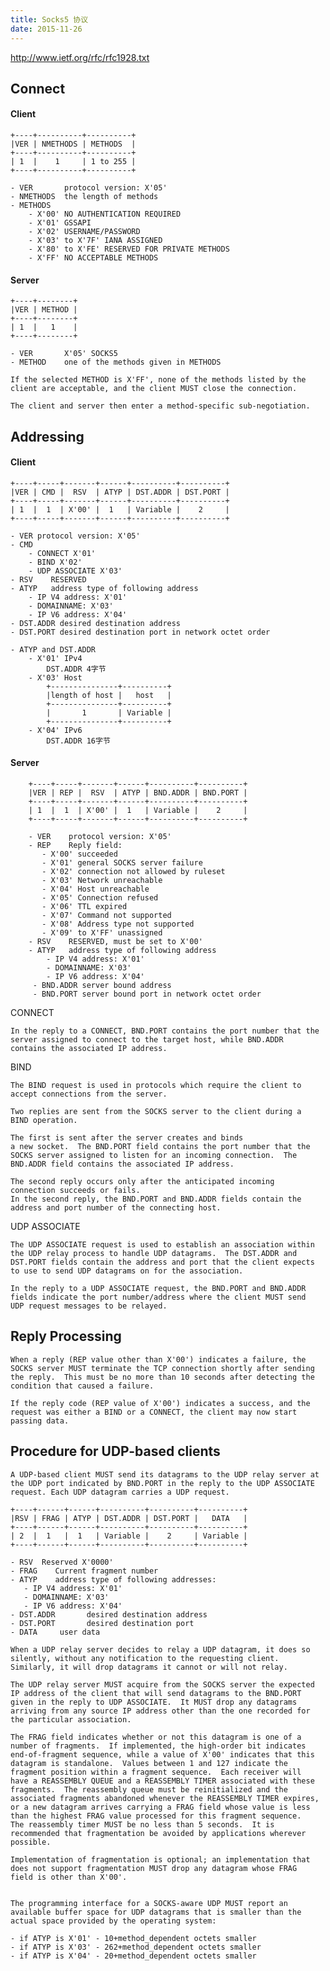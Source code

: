 ```yaml
---
title: Socks5 协议
date: 2015-11-26
---
```



http://www.ietf.org/rfc/rfc1928.txt

## Connect

#### Client

    +----+----------+----------+
    |VER | NMETHODS | METHODS  |
    +----+----------+----------+
    | 1  |    1     | 1 to 255 |
    +----+----------+----------+

    - VER       protocol version: X'05'
    - NMETHODS  the length of methods
    - METHODS
        - X'00' NO AUTHENTICATION REQUIRED
        - X'01' GSSAPI
        - X'02' USERNAME/PASSWORD
        - X'03' to X'7F' IANA ASSIGNED
        - X'80' to X'FE' RESERVED FOR PRIVATE METHODS
        - X'FF' NO ACCEPTABLE METHODS


#### Server

    +----+--------+
    |VER | METHOD |
    +----+--------+
    | 1  |   1    |
    +----+--------+

    - VER       X'05' SOCKS5
    - METHOD    one of the methods given in METHODS

    If the selected METHOD is X'FF', none of the methods listed by the
    client are acceptable, and the client MUST close the connection.

    The client and server then enter a method-specific sub-negotiation.

## Addressing

#### Client

    +----+-----+-------+------+----------+----------+
    |VER | CMD |  RSV  | ATYP | DST.ADDR | DST.PORT |
    +----+-----+-------+------+----------+----------+
    | 1  |  1  | X'00' |  1   | Variable |    2     |
    +----+-----+-------+------+----------+----------+

    - VER protocol version: X'05'
    - CMD
        - CONNECT X'01'
        - BIND X'02'
        - UDP ASSOCIATE X'03'
    - RSV    RESERVED
    - ATYP   address type of following address
        - IP V4 address: X'01'
        - DOMAINNAME: X'03'
        - IP V6 address: X'04'
    - DST.ADDR desired destination address
    - DST.PORT desired destination port in network octet order

    - ATYP and DST.ADDR
        - X'01' IPv4
            DST.ADDR 4字节
        - X'03' Host
            +---------------+----------+
            |length of host |   host   |
            +---------------+----------+
            |       1       | Variable |
            +---------------+----------+
        - X'04' IPv6
            DST.ADDR 16字节

#### Server

        +----+-----+-------+------+----------+----------+
        |VER | REP |  RSV  | ATYP | BND.ADDR | BND.PORT |
        +----+-----+-------+------+----------+----------+
        | 1  |  1  | X'00' |  1   | Variable |    2     |
        +----+-----+-------+------+----------+----------+

        - VER    protocol version: X'05'
        - REP    Reply field:
           - X'00' succeeded
           - X'01' general SOCKS server failure
           - X'02' connection not allowed by ruleset
           - X'03' Network unreachable
           - X'04' Host unreachable
           - X'05' Connection refused
           - X'06' TTL expired
           - X'07' Command not supported
           - X'08' Address type not supported
           - X'09' to X'FF' unassigned
        - RSV    RESERVED, must be set to X'00'
        - ATYP   address type of following address
            - IP V4 address: X'01'
            - DOMAINNAME: X'03'
            - IP V6 address: X'04'
         - BND.ADDR server bound address
         - BND.PORT server bound port in network octet order

CONNECT

    In the reply to a CONNECT, BND.PORT contains the port number that the
    server assigned to connect to the target host, while BND.ADDR
    contains the associated IP address. 

BIND

    The BIND request is used in protocols which require the client to
    accept connections from the server.

    Two replies are sent from the SOCKS server to the client during a
    BIND operation.  

    The first is sent after the server creates and binds
    a new socket.  The BND.PORT field contains the port number that the
    SOCKS server assigned to listen for an incoming connection.  The
    BND.ADDR field contains the associated IP address.  

    The second reply occurs only after the anticipated incoming
    connection succeeds or fails.
    In the second reply, the BND.PORT and BND.ADDR fields contain the
    address and port number of the connecting host.

UDP ASSOCIATE

    The UDP ASSOCIATE request is used to establish an association within
    the UDP relay process to handle UDP datagrams.  The DST.ADDR and
    DST.PORT fields contain the address and port that the client expects
    to use to send UDP datagrams on for the association.  

    In the reply to a UDP ASSOCIATE request, the BND.PORT and BND.ADDR
    fields indicate the port number/address where the client MUST send
    UDP request messages to be relayed.

## Reply Processing

    When a reply (REP value other than X'00') indicates a failure, the
    SOCKS server MUST terminate the TCP connection shortly after sending
    the reply.  This must be no more than 10 seconds after detecting the
    condition that caused a failure.

    If the reply code (REP value of X'00') indicates a success, and the
    request was either a BIND or a CONNECT, the client may now start
    passing data.

## Procedure for UDP-based clients

    A UDP-based client MUST send its datagrams to the UDP relay server at
    the UDP port indicated by BND.PORT in the reply to the UDP ASSOCIATE
    request. Each UDP datagram carries a UDP request.

    +----+------+------+----------+----------+----------+
    |RSV | FRAG | ATYP | DST.ADDR | DST.PORT |   DATA   |
    +----+------+------+----------+----------+----------+
    | 2  |  1   |  1   | Variable |    2     | Variable |
    +----+------+------+----------+----------+----------+

    - RSV  Reserved X'0000'
    - FRAG    Current fragment number
    - ATYP    address type of following addresses:
       - IP V4 address: X'01'
       - DOMAINNAME: X'03'
       - IP V6 address: X'04'
    - DST.ADDR       desired destination address
    - DST.PORT       desired destination port
    - DATA     user data

    When a UDP relay server decides to relay a UDP datagram, it does so
    silently, without any notification to the requesting client.
    Similarly, it will drop datagrams it cannot or will not relay.

    The UDP relay server MUST acquire from the SOCKS server the expected
    IP address of the client that will send datagrams to the BND.PORT
    given in the reply to UDP ASSOCIATE.  It MUST drop any datagrams
    arriving from any source IP address other than the one recorded for
    the particular association.

    The FRAG field indicates whether or not this datagram is one of a
    number of fragments.  If implemented, the high-order bit indicates
    end-of-fragment sequence, while a value of X'00' indicates that this
    datagram is standalone.  Values between 1 and 127 indicate the
    fragment position within a fragment sequence.  Each receiver will
    have a REASSEMBLY QUEUE and a REASSEMBLY TIMER associated with these
    fragments.  The reassembly queue must be reinitialized and the
    associated fragments abandoned whenever the REASSEMBLY TIMER expires,
    or a new datagram arrives carrying a FRAG field whose value is less
    than the highest FRAG value processed for this fragment sequence.
    The reassembly timer MUST be no less than 5 seconds.  It is
    recommended that fragmentation be avoided by applications wherever
    possible.

    Implementation of fragmentation is optional; an implementation that
    does not support fragmentation MUST drop any datagram whose FRAG
    field is other than X'00'.


    The programming interface for a SOCKS-aware UDP MUST report an
    available buffer space for UDP datagrams that is smaller than the
    actual space provided by the operating system:

    - if ATYP is X'01' - 10+method_dependent octets smaller
    - if ATYP is X'03' - 262+method_dependent octets smaller
    - if ATYP is X'04' - 20+method_dependent octets smaller

